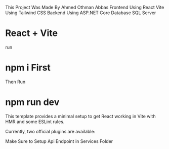 This Project Was Made By Ahmed Othman Abbas 
Frontend Using React Vite Using Tailwind CSS
Backend Using ASP.NET Core
Database SQL Server
# React + Vite

run 

# npm i First 

Then Run 

# npm run dev

This template provides a minimal setup to get React working in Vite with HMR and some ESLint rules.

Currently, two official plugins are available:

Make Sure to Setup Api Endpoint in Services Folder 